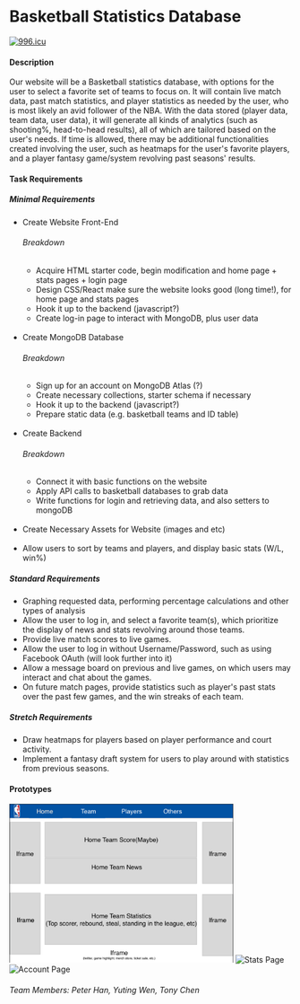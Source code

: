 # Basketball Statistics Database
<a href="https://996.icu"><img src="https://img.shields.io/badge/link-996.icu-red.svg" alt="996.icu" /></a>
<h4> Description </h4>
Our website will be a Basketball statistics database, with options for the user to select a favorite set of teams to focus on. It will contain live match data, past match statistics, and player statistics as needed by the user, who is most likely an avid follower of the NBA. With the data stored (player data, team data, user data), it will generate all kinds of analytics (such as shooting%, head-to-head results), all of which are tailored based on the user's needs. If time is allowed, there may be additional functionalities created involving the user, such as heatmaps for the user's favorite players, and a player fantasy game/system revolving past seasons' results.
<h4> Task Requirements </h4>
<h5> Minimal Requirements </h5>
<ul>
  <li>
    Create Website Front-End
    <h6> Breakdown </h6>
    <ul>
      <li> Acquire HTML starter code, begin modification and home page + stats pages + login page </li>
      <li> Design CSS/React make sure the website looks good (long time!), for home page and stats pages  </li>
      <li> Hook it up to the backend (javascript?) </li>
      <li> Create log-in page to interact with MongoDB, plus user data </li>
    </ul>
  </li>
  <br>
  <li>
    Create MongoDB Database
    <h6> Breakdown </h6>
    <ul>
      <li> Sign up for an account on MongoDB Atlas (?) </li>
      <li> Create necessary collections, starter schema if necessary </li>
      <li> Hook it up to the backend (javascript?) </li>
      <li> Prepare static data (e.g. basketball teams and ID table)</li>
    </ul>
  </li>
  <br>
  <li>
    Create Backend
    <h6> Breakdown </h6>
    <ul>
      <li> Connect it with basic functions on the website </li>
      <li> Apply API calls to basketball databases to grab data </li>
      <li> Write functions for login and retrieving data, and also setters to mongoDB </li>
    </ul>
  </li>
  <br>
  <li> Create Necessary Assets for Website (images and etc) </li>
  <br>
  <li> Allow users to sort by teams and players, and display basic stats (W/L, win%)</li>
</ul>
<h5> Standard Requirements </h5>
<ul>
  <li> Graphing requested data, performing percentage calculations and other types of analysis </li>
  <li> Allow the user to log in, and select a favorite team(s), which prioritize the display of news and stats revolving around those teams. </li>
  <li> Provide live match scores to live games. </li>
  <li> Allow the user to log in without Username/Password, such as using Facebook OAuth (will look further into it) </li>
  <li> Allow a message board on previous and live games, on which users may interact and chat about the games. </li>
  <li> On future match pages, provide statistics such as player's past stats over the past few games, and the win streaks of each team. </li>
</ul>
<h5> Stretch Requirements </h5>
<ul>
  <li> Draw heatmaps for players based on player performance and court activity. </li>
  <li> Implement a fantasy draft system for users to play around with statistics from previous seasons. </li>
</ul>
<h4> Prototypes </h4>
<img src="assets/HomePage.png" alt="Home Page" style="width: 400px">
<img src="assets/StatsPage.jpg" alt="Stats Page" style="width: 400px">
<img src="assets/AccountPage.jpg" alt="Account Page" style="width: 400px">
<h6> Team Members: Peter Han, Yuting Wen, Tony Chen </h6>
